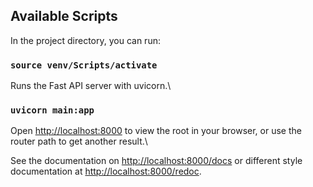 ## Available Scripts

In the project directory, you can run:

### `source venv/Scripts/activate`

Runs the Fast API server with uvicorn.\

### `uvicorn main:app`

Open [http://localhost:8000](http://localhost:8000) to view the root in your browser, or use the router path to get another result.\

See the documentation on [http://localhost:8000/docs](http://localhost:8000/docs) or different style documentation at [http://localhost:8000/redoc](http://localhost:8000/redoc).
